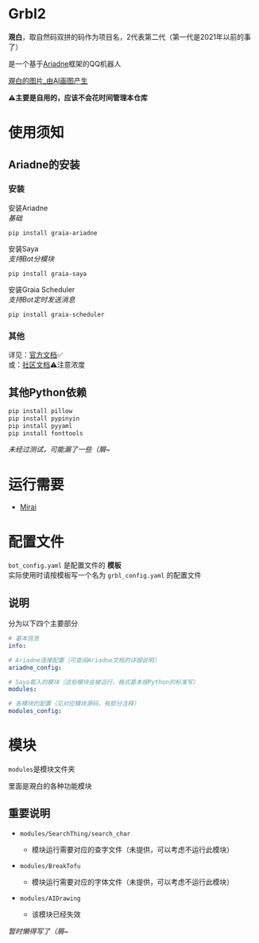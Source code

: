 # Grbl2
**覌白**，取自然码双拼的码作为项目名，2代表第二代（第一代是2021年以前的事了）

是一个基于[Ariadne](https://github.com/GraiaProject/Ariadne)框架的QQ机器人

[覌白的图片_由AI画图产生](头像v2.png)  

**⚠主要是自用的，应该不会花时间管理本仓库**

# 使用须知

## Ariadne的安装

### 安装
安装Ariadne  
*基础*
```
pip install graia-ariadne
```

安装Saya  
*支持Bot分模块*
```
pip install graia-saya
```

安装Graia Scheduler  
*支持Bot定时发送消息*
```
pip install graia-scheduler
```

### 其他
详见：[官方文档](https://graia.readthedocs.io/ariadne/)✅  
或：[社区文档](https://graiax.cn/)⚠️注意浓度  

## 其他Python依赖
```bash
pip install pillow
pip install pypinyin
pip install pyyaml
pip install fonttools
```
*未经过测试，可能漏了一些（屑~*

# 运行需要
+ [Mirai](https://github.com/mamoe/mirai)

# 配置文件
`bot_config.yaml` 是配置文件的 **模板**  
实际使用时请按模板写一个名为 `grbl_config.yaml` 的配置文件  

## 说明
分为以下四个主要部分
```yaml
# 基本信息
info:

# Ariadne连接配置（可查阅Ariadne文档的详细说明）
ariadne_config:

# Saya载入的模块（这些模块会被运行，格式基本按Python的标准写）
modules:

# 各模块的配置（见对应模块源码，有部分注释）
modules_config:
```

# 模块
`modules`是模块文件夹

里面是覌白的各种功能模块

## 重要说明
+ `modules/SearchThing/search_char`
    - 模块运行需要对应的查字文件（未提供，可以考虑不运行此模块）

+ `modules/BreakTofu`
    - 模块运行需要对应的字体文件（未提供，可以考虑不运行此模块）

+ `modules/AIDrawing`
    - 该模块已经失效

*暂时懒得写了（屑~*